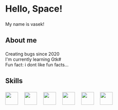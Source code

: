 <h1 align="left">Hello, Space!</h1>

###

<p align="left">My name is vasek!</p>

###

<h2 align="left">About me</h2>

###

<p align="left">Creating bugs since 2020<br>I'm currently learning Gtk#<br>Fun fact: i dont like fun facts...</p>

###

<h2 align="left">Skills</h2>

###

<div align="left">
  <img src="https://cdn.jsdelivr.net/gh/devicons/devicon/icons/dotnetcore/dotnetcore-original.svg" height="40"/>
  <img width="12" />
  <img src="https://cdn.jsdelivr.net/gh/devicons/devicon/icons/python/python-original.svg" height="40"/>
  <img width="12" />
  <img src="https://cdn.jsdelivr.net/gh/devicons/devicon/icons/linux/linux-original.svg" height="40"/>
  <img width="12" />
  <img src="https://cdn.jsdelivr.net/gh/devicons/devicon/icons/html5/html5-original.svg" height="40"/>
  <img width="12" />
  <img src="https://cdn.jsdelivr.net/gh/devicons/devicon/icons/mongodb/mongodb-original.svg" height="40"/> 
  <img width="12" />
  <img src="https://cdn.jsdelivr.net/gh/devicons/devicon/icons/bash/bash-original.svg" height="40"/>
  <img width="12" />
  
</div>

###
